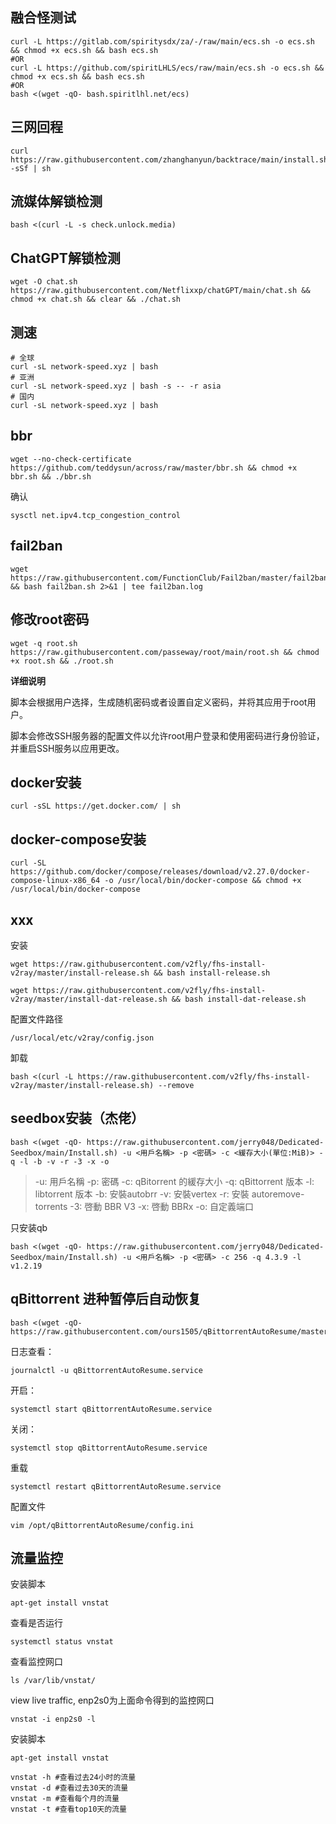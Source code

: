 

## 融合怪测试

```shell
curl -L https://gitlab.com/spiritysdx/za/-/raw/main/ecs.sh -o ecs.sh && chmod +x ecs.sh && bash ecs.sh
#OR
curl -L https://github.com/spiritLHLS/ecs/raw/main/ecs.sh -o ecs.sh && chmod +x ecs.sh && bash ecs.sh
#OR
bash <(wget -qO- bash.spiritlhl.net/ecs)
```

## 三网回程

```shell
curl https://raw.githubusercontent.com/zhanghanyun/backtrace/main/install.sh -sSf | sh
```

## 流媒体解锁检测

```shell
bash <(curl -L -s check.unlock.media)
```

## ChatGPT解锁检测

```shell
wget -O chat.sh https://raw.githubusercontent.com/Netflixxp/chatGPT/main/chat.sh && chmod +x chat.sh && clear && ./chat.sh
```

## 测速

```shell
# 全球
curl -sL network-speed.xyz | bash
# 亚洲
curl -sL network-speed.xyz | bash -s -- -r asia
# 国内
curl -sL network-speed.xyz | bash
```



## bbr

```shell
wget --no-check-certificate https://github.com/teddysun/across/raw/master/bbr.sh && chmod +x bbr.sh && ./bbr.sh
```

确认

```shell
sysctl net.ipv4.tcp_congestion_control
```

## fail2ban

```shell
wget https://raw.githubusercontent.com/FunctionClub/Fail2ban/master/fail2ban.sh && bash fail2ban.sh 2>&1 | tee fail2ban.log
```

## 修改root密码

```
wget -q root.sh https://raw.githubusercontent.com/passeway/root/main/root.sh && chmod +x root.sh && ./root.sh
```

**详细说明**

脚本会根据用户选择，生成随机密码或者设置自定义密码，并将其应用于root用户。

脚本会修改SSH服务器的配置文件以允许root用户登录和使用密码进行身份验证，并重启SSH服务以应用更改。

## docker安装

```shell
curl -sSL https://get.docker.com/ | sh
```

## docker-compose安装

```shell
curl -SL https://github.com/docker/compose/releases/download/v2.27.0/docker-compose-linux-x86_64 -o /usr/local/bin/docker-compose && chmod +x /usr/local/bin/docker-compose
```

## xxx

安装

```shell
wget https://raw.githubusercontent.com/v2fly/fhs-install-v2ray/master/install-release.sh && bash install-release.sh
```

```shell
wget https://raw.githubusercontent.com/v2fly/fhs-install-v2ray/master/install-dat-release.sh && bash install-dat-release.sh
```

配置文件路径

`/usr/local/etc/v2ray/config.json`

卸载

```shell
bash <(curl -L https://raw.githubusercontent.com/v2fly/fhs-install-v2ray/master/install-release.sh) --remove
```



## seedbox安装（杰佬）

```shell
bash <(wget -qO- https://raw.githubusercontent.com/jerry048/Dedicated-Seedbox/main/Install.sh) -u <用戶名稱> -p <密碼> -c <緩存大小(單位:MiB)> -q -l -b -v -r -3 -x -o
```

> -u: 用戶名稱
> -p: 密碼
> -c: qBitorrent 的緩存大小
> -q: qBittorrent 版本
> -l: libtorrent 版本
> -b: 安裝autobrr
> -v: 安裝vertex
> -r: 安裝 autoremove-torrents
> -3: 啓動 BBR V3
> -x: 啓動 BBRx
> -o: 自定義端口

只安装qb

```shell
bash <(wget -qO- https://raw.githubusercontent.com/jerry048/Dedicated-Seedbox/main/Install.sh) -u <用戶名稱> -p <密碼> -c 256 -q 4.3.9 -l v1.2.19
```



## qBittorrent 进种暂停后自动恢复

```shell
bash <(wget -qO- https://raw.githubusercontent.com/ours1505/qBittorrentAutoResume/master/main.sh)
```

日志查看：

```
journalctl -u qBittorrentAutoResume.service
```

开启：

```
systemctl start qBittorrentAutoResume.service
```

关闭：

```
systemctl stop qBittorrentAutoResume.service
```

重载

```
systemctl restart qBittorrentAutoResume.service
```

配置文件

```
vim /opt/qBittorrentAutoResume/config.ini
```



## 流量监控

安装脚本

```shell
apt-get install vnstat
```

查看是否运行

```shell
systemctl status vnstat
```

查看监控网口

```shell
ls /var/lib/vnstat/
```

view live traffic, enp2s0为上面命令得到的监控网口

```shell
vnstat -i enp2s0 -l
```

安装脚本

```shell
apt-get install vnstat
```

```shell
vnstat -h #查看过去24小时的流量
vnstat -d #查看过去30天的流量
vnstat -m #查看每个月的流量
vnstat -t #查看top10天的流量
```

